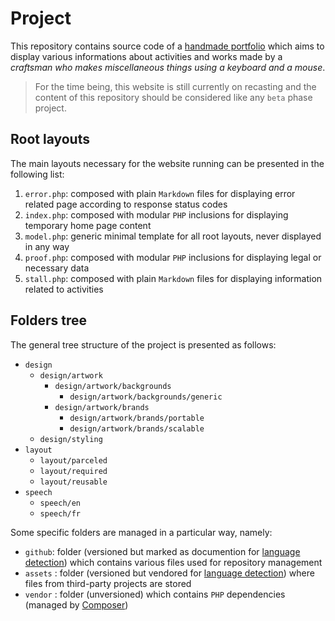 # Project

This repository contains source code of a [handmade portfolio](http:mergey.ch/) which aims to display various informations about activities and works made by a _craftsman who makes miscellaneous things using a keyboard and a mouse_.

> For the time being, this website is still currently on recasting and the content of this repository should be considered like any `beta` phase project.

## Root layouts

The main layouts necessary for the website running can be presented in the following list:

1. `error.php`: composed with plain `Markdown` files for displaying error related page according to response status codes
2. `index.php`: composed with modular `PHP` inclusions for displaying temporary home page content
3. `model.php`: generic minimal template for all root layouts, never displayed in any way
4. `proof.php`: composed with modular `PHP` inclusions for displaying legal or necessary data
5. `stall.php`: composed with plain `Markdown` files for displaying information related to activities

## Folders tree

The general tree structure of the project is presented as follows:

- `design`
  - `design/artwork`
    - `design/artwork/backgrounds`
      - `design/artwork/backgrounds/generic`
    - `design/artwork/brands`
      - `design/artwork/brands/portable`
      - `design/artwork/brands/scalable`
  - `design/styling`
- `layout`
  - `layout/parceled`
  - `layout/required`
  - `layout/reusable`
- `speech`
    - `speech/en`
    - `speech/fr`

Some specific folders are managed in a particular way, namely:

- `github`: folder (versioned but marked as documention for [language detection](https://github.com/github/linguist#overrides)) which contains various files used for repository management
- `assets` : folder (versioned but vendored for [language detection](https://github.com/github/linguist#overrides)) where files from third-party projects are stored
- `vendor` : folder (unversioned) which contains `PHP` dependencies (managed by [Composer](https://github.com/composer/composer))
